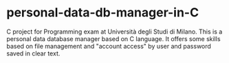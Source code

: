# personal-data-db-manager-in-C
C project for Programming exam at Università degli Studi di Milano.
This is a personal data database manager based on C language. It offers some skills based on file management and "account access" by user and password saved in clear text.
